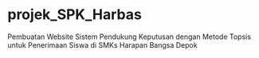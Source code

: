 # projek_SPK_Harbas
Pembuatan Website Sistem Pendukung Keputusan dengan Metode Topsis untuk Penerimaan Siswa di SMKs Harapan Bangsa Depok
